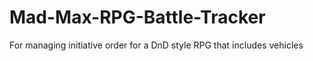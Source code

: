# Mad-Max-RPG-Battle-Tracker
For managing initiative order for a DnD style RPG that includes vehicles
